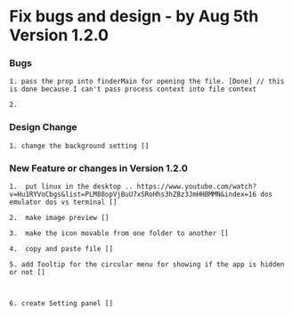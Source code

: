 # Fix bugs and design - by Aug 5th Version 1.2.0

### Bugs

    1. pass the prop into finderMain for opening the file. [Done] // this is done because I can't pass process context into file context

    2.

### Design Change

    1. change the background setting []

### New Feature or changes in Version 1.2.0

    1.  put linux in the desktop .. https://www.youtube.com/watch?v=Hu1RYVoCbgs&list=PLM88opVjBuU7xSRoHhs3hZBz3JmHHBMMN&index=16 dos emulator dos vs terminal []

    2.  make image preview []

    3.  make the icon movable from one folder to another []

    4.  copy and paste file []

    5. add Tooltip for the circular menu for showing if the app is hidden or not []



    6. create Setting panel []
